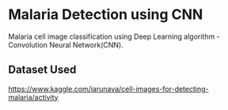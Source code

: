 
# Malaria Detection using CNN

Malaria cell image classification using Deep Learning algorithm - Convolution Neural Network(CNN).

## Dataset Used

https://www.kaggle.com/iarunava/cell-images-for-detecting-malaria/activity


